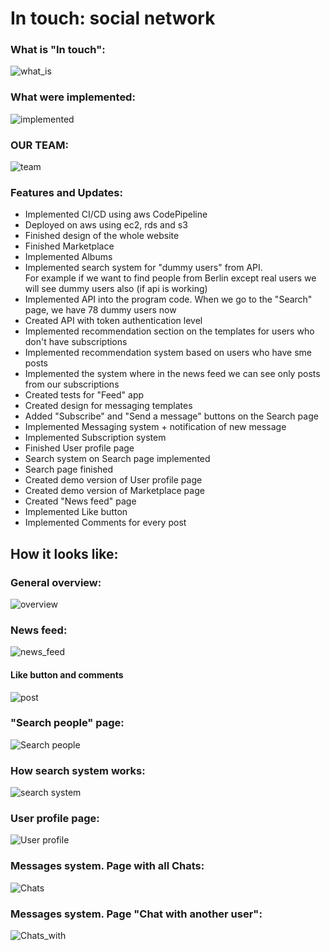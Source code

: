# In touch: social network
  
### What is "In touch":  
  
![what_is](media/for_readme/what_is.png)
  
### What were implemented:  
  
![implemented](media/for_readme/implemented.png)
  
### OUR TEAM:  
  
![team](media/for_readme/team.png)
  
  
### Features and Updates:  
- Implemented CI/CD using aws CodePipeline
- Deployed on aws using ec2, rds and s3
- Finished design of the whole website
- Finished Marketplace
- Implemented Albums
- Implemented search system for "dummy users" from API.  
For example if we want to find people from Berlin except real users we will see dummy users also (if api is working)
- Implemented API into the program code. When we go to the "Search" page, we have 78 dummy users now
- Created API with token authentication level
- Implemented recommendation section on the templates for users who don't have subscriptions
- Implemented recommendation system based on users who have sme posts
- Implemented the system where in the news feed we can see only posts from our subscriptions
- Created tests for "Feed" app
- Created design for messaging templates 
- Added "Subscribe" and "Send a message" buttons on the Search page
- Implemented Messaging system + notification of new message
- Implemented Subscription system
- Finished User profile page
- Search system on Search page implemented
- Search page finished
- Created demo version of User profile page
- Created demo version of Marketplace page
- Created "News feed" page
- Implemented Like button
- Implemented Comments for every post
  
## How it looks like:  

### General overview:  
  
![overview](./media/for_readme/overview.gif)   
  
### News feed:
  
![news_feed](./media/for_readme/news_feed.png)   
  
#### Like button and comments
  
![post](./media/for_readme/post.png)   
  
### "Search people" page:  
  
![Search people](./media/for_readme/search_system.png)   
  
### How search system works:
  
![search system](./media/for_readme/search_people.png) 
  
### User profile page:
  
![User profile](./media/for_readme/user_profile.png) 

  
### Messages system. Page with all Chats:  
  
![Chats](./media/for_readme/chats.png) 
  
### Messages system. Page "Chat with another user":  
  
![Chats_with](./media/for_readme/chat_with.png) 
  


